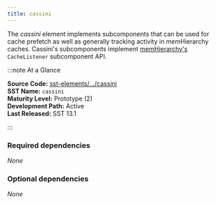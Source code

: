 ```yaml
---
title: cassini
---
```


The *cassini* element implements subcomponents that can be used for cache prefetch as well as generally tracking activity in memHierarchy caches. Cassini's subcomponents implement [memHierarchy's](../memHierarchy/intro) `CacheListener` subcomponent API. 

:::note At a Glance

**Source Code:** [sst-elements/.../cassini](https://github.com/sstsimulator/sst-elements/tree/master/src/sst/elements/cassini) &nbsp;  
**SST Name:** `cassini` &nbsp;  
**Maturity Level:** Prototype (2) &nbsp;  
**Development Path:** Active &nbsp;   
**Last Released:** SST 13.1

:::

### Required dependencies
*None* 

### Optional dependencies
*None* 
